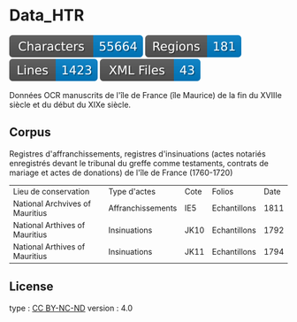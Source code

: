 # Data_HTR

![characters badge](badges/characters.svg) ![regions badge](badges/regions.svg) ![lines badge](badges/lines.svg) ![files badge](badges/files.svg) 

Données OCR manuscrits de l'île de France (île Maurice) de la fin du XVIIIe siècle et du début du XIXe siècle.

## Corpus

Registres d'affranchissements, registres d'insinuations (actes notariés enregistrés devant le tribunal du greffe comme testaments, contrats de mariage et actes de donations) de l'île de France (1760-1720)

<table>
	<tr><td>Lieu de conservation</td> <td>Type d'actes</td> <td>Cote</td> <td>Folios</td> <td>Date</td></tr>
	<tr><td>National Archvives of Mauritius</td> <td>Affranchissements</td> <td>IE5</td> <td>Echantillons</td> <td>1811</td></tr>
	<tr><td>National Arthives of Mauritius</td> <td>Insinuations</td>  <td>JK10</td> <td>Echantillons</td> <td>1792</td></tr>
	<tr><td>National Arthives of Mauritius</td> <td>Insinuations</td>  <td>JK11</td> <td>Echantillons</td> <td>1794</td></tr>
</table>

## License
  type : <a href="https://creativecommons.org/licenses/by-nc-nd/4.0/">CC BY-NC-ND</a>
  version : 4.0
	
